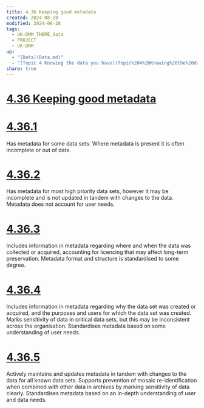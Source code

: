 ```yaml
---
title: 4.36 Keeping good metadata
created: 2024-08-28
modified: 2024-08-28
tags:
  - UK-DMM_THEME_data
  - PROJECT
  - UK-DMM
up:
  - "[Data](Data.md)"
  - "[Topic 4 Knowing the data you have](Topic%204%20Knowing%20the%20data%20you%20have.md)"
share: true
---
```

# [4.36 Keeping good metadata](4.36%20Keeping%20good%20metadata.md)
# [4.36.1](4.36.1.md)

Has metadata for some data sets. Where metadata is present it is often incomplete or out of date.

# [4.36.2](4.36.2.md)

Has metadata for most high priority data sets, however it may be incomplete and is not updated in tandem with changes to the data. Metadata does not account for user needs.

# [4.36.3](4.36.3.md)

Includes information in metadata regarding where and when the data was collected or acquired, accounting for licencing that may affect long-term preservation. Metadata format and structure is standardised to some degree.

# [4.36.4](4.36.4.md)

Includes information in metadata regarding why the data set was created or acquired, and the purposes and users for which the data set was created. Marks sensitivity of data in critical data sets, but this may be inconsistent across the organisation. Standardises metadata based on some understanding of user needs.

# [4.36.5](4.36.5.md)

Actively maintains and updates metadata in tandem with changes to the data for all known data sets. Supports prevention of mosaic re-identification when combined with other data in archives by marking sensitivity of data clearly. Standardises metadata based on an in-depth understanding of user and data needs.

